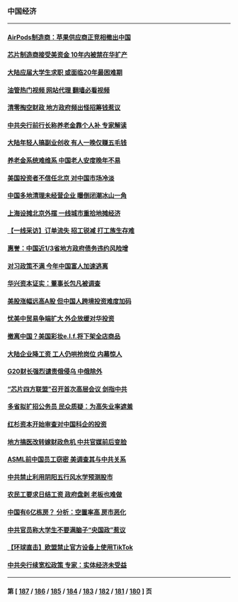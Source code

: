 ### 中国经济
---
#### [AirPods制造商：苹果供应商正竞相撤出中国](../../pages/ncid283/n13940125.md?03011245) 
#### [芯片制造商接受美资金 10年内被禁在华扩产](../../pages/ncid283/n13940080.md?03011245) 
#### [大陆应届大学生求职 或面临20年最困难期](../../pages/ncid283/n13940043.md?03011245) 
#### [油管热门视频 网站代理 翻墙必看视频](http://138.2.39.72:81/youtube.html?epic-marker?03011245)
#### [清零掏空财政 地方政府频出怪招筹钱惹议](../../pages/ncid283/n13939616.md?03011245) 
#### [中共央行前行长称养老金靠个人补 专家解读](../../pages/ncid283/n13939943.md?03011245) 
#### [大陆年轻人搞副业创收 有人一晚仅赚五毛钱](../../pages/ncid283/n13939841.md?03011245) 
#### [养老金系统难维系 中国老人安度晚年不易](../../pages/ncid283/n13939738.md?03011245) 
#### [美国投资者不信任北京 对中国市场冷淡](../../pages/ncid283/n13939811.md?03011245) 
#### [中国多地清理未经营企业 曝倒闭潮冰山一角](../../pages/ncid283/n13939715.md?03011245) 
#### [上海设摊北京外摆 一线城市重拾地摊经济](../../pages/ncid283/n13939606.md?03011245) 
#### [【一线采访】订单流失 招工锐减 打工族生存难](../../pages/ncid283/n13939333.md?03011245) 
#### [惠誉：中国近1/3省地方政府债务违约风险增](../../pages/ncid283/n13939571.md?03011245) 
#### [对习政策不满 今年中国富人加速逃离](../../pages/ncid283/n13939543.md?03011245) 
#### [华兴资本证实：董事长包凡被调查](../../pages/ncid283/n13939301.md?03011245) 
#### [美股涨幅远高A股 但中国人跨境投资难度加码](../../pages/ncid283/n13939257.md?03011245) 
#### [忧美中贸易争端扩大 外企放缓对华投资](../../pages/ncid283/n13939110.md?03011245) 
#### [撤离中国？美国彩妆e.l.f.将下架全店商品](../../pages/ncid283/n13938953.md?03011245) 
#### [大陆企业降工资 工人仍哄抢岗位 内幕惊人](../../pages/ncid283/n13938419.md?03011245) 
#### [G20财长强烈谴责俄侵乌 中俄除外](../../pages/ncid283/n13938118.md?03011245) 
#### [“芯片四方联盟”召开首次高层会议 剑指中共](../../pages/ncid283/n13938194.md?03011245) 
#### [多省拟扩招公务员 民众质疑：为高失业率遮羞](../../pages/ncid283/n13938117.md?03011245) 
#### [红杉资本开始审查对中国科企的投资](../../pages/ncid283/n13937777.md?03011245) 
#### [地方搞医改转嫁财政危机 中共官媒前后变脸](../../pages/ncid283/n13937798.md?03011245) 
#### [ASML前中国员工窃密 美调查其与中共关系](../../pages/ncid283/n13937721.md?03011245) 
#### [中共禁止利用阴阳五行风水学预测股市](../../pages/ncid283/n13937608.md?03011245) 
#### [农民工要求日结工资 政府盘剥 老板也难做](../../pages/ncid283/n13936819.md?03011245) 
#### [中国有6亿栋房？ 分析：空置率高 房市恶化](../../pages/ncid283/n13936704.md?03011245) 
#### [中共官员称大学生不要满脑子“央国政”惹议](../../pages/ncid283/n13937222.md?03011245) 
#### [【环球直击】欧盟禁止官方设备上使用TikTok](../../pages/ncid283/n13936803.md?03011245) 
#### [中共央行续宽松政策 专家：实体经济未受益](../../pages/ncid283/n13936702.md?03011245) 

---
#### 第 [ [187](./187.md?03011245) / [186](./186.md?03011245) / [185](./185.md?03011245) / [184](./184.md?03011245) / [183](./183.md?03011245) / [182](./182.md?03011245) / [181](./181.md?03011245) / [180](./180.md?03011245) ] 页
